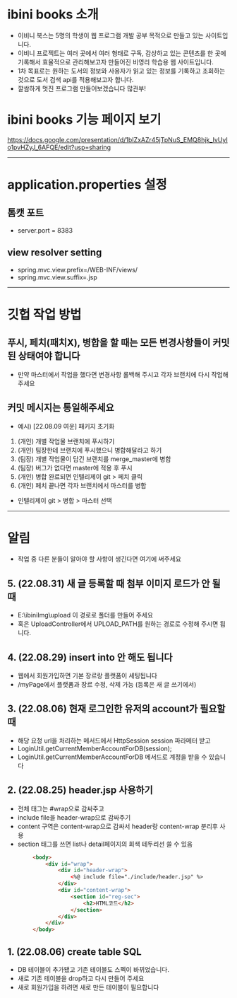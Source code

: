 # ibini books 소개
- 이비니 북스는 5명의 학생이 웹 프로그램 개발 공부 목적으로 만들고 있는 사이트입니다.
- 이비니 프로젝트는 여러 곳에서 여러 형태로 구독, 감상하고 있는 콘텐츠를 한 곳에 기록해서 효율적으로 관리해보고자 만들어진 비영리 학습용 웹 사이트입니다.
- 1차 목표로는 원하는 도서의 정보와 사용자가 읽고 있는 정보를 기록하고 조회하는 것으로 도서 검색 api를 적용해보고자 합니다.
- 깔쌈하게 멋진 프로그램 만들어보겠습니다 많관부!

# ibini books 기능 페이지 보기
https://docs.google.com/presentation/d/1bIZxAZr45jTpNuS_EMQ8hjk_IvUyIo1pvHZyJ_6AFQE/edit?usp=sharing

--------------------------------------------------------------------------------------------------

# application.properties 설정
## 톰캣 포트
- server.port = 8383
## view resolver setting
- spring.mvc.view.prefix=/WEB-INF/views/
- spring.mvc.view.suffix=.jsp

------------------------------------------------------------

# 깃헙 작업 방법
## 푸시, 페치(패치X), 병합을 할 때는 모든 변경사항들이 커밋된 상태여야 합니다
- 만약 마스터에서 작업을 했다면 변경사항 롤백해 주시고 각자 브랜치에 다시 작업해 주세요
## 커밋 메시지는 통일해주세요
- 예시) [22.08.09 여운] 패키지 초기화

1. (개인) 개별 작업물 브랜치에 푸시하기
2. (개인) 팀장한테 브랜치에 푸시했으니 병합해달라고 하기
3. (팀장) 개별 작업물이 담긴 브랜치를 merge_master에 병합
4. (팀장) 버그가 없다면 master에 적용 후 푸시
5. (개인) 병합 완료되면 인텔리제이 git > 페치 클릭
6. (개인) 페치 끝나면 각자 브랜치에서 마스터를 병합
- 인텔리제이 git > 병합 > 마스터 선택

------------------------------------------------------------

# 알림
- 작업 중 다른 분들이 알아야 할 사항이 생긴다면 여기에 써주세요

## 5. (22.08.31) 새 글 등록할 때 첨부 이미지 로드가 안 될 때
- E:\ibiniImg\upload 이 경로로 폴더를 만들어 주세요
- 혹은 UploadController에서 UPLOAD_PATH를 원하는 경로로 수정해 주시면 됩니다.

## 4. (22.08.29) insert into 안 해도 됩니다
- 웹에서 회원가입하면 기본 장르랑 플랫폼이 세팅됩니다
- /myPage에서 플랫폼과 장르 수정, 삭제 가능 (등록은 새 글 쓰기에서)

## 3.  (22.08.06)  현재 로그인한 유저의 account가 필요할 때
- 해당 요청 url을 처리하는 메서드에서 HttpSession session 파라메터 받고
- LoginUtil.getCurrentMemberAccountForDB(session); 
- LoginUtil.getCurrentMemberAccountForDB 메서드로 계정을 받을 수 있습니다 

## 2. (22.08.25) header.jsp 사용하기
- 전체 태그는 #wrap으로 감싸주고
- include file을 header-wrap으로 감싸주기
- content 구역은 content-wrap으로 감싸서 header랑 content-wrap 분리후 사용
- section 태그를 쓰면 list나 detail페이지의 회색 테두리선 쓸 수 있음
```html
        <body>
            <div id="wrap">
                <div id="header-wrap">
                    <%@ include file="./include/header.jsp" %>
                </div>
                <div id="content-wrap">
                    <section id="reg-sec">
                        <h2>HTML코드</h2>
                    </section>
                </div>
            </div>
        </body>
```

## 1. (22.08.06) create table SQL
- DB 테이블이 추가됐고 기존 테이블도 스펙이 바뀌었습니다.
- 새로 기존 테이블을 drop하고 다시 만들어 주세요
- 새로 회원가입을 하려면 새로 만든 테이블이 필요합니다
